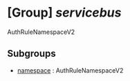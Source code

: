 # [Group] _servicebus_

AuthRuleNamespaceV2

## Subgroups

- [namespace](/Commands/servicebus/namespace/readme.md)
: AuthRuleNamespaceV2
